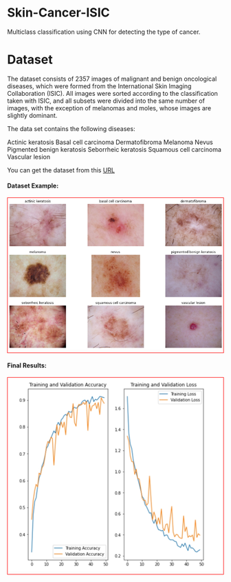 # Skin-Cancer-ISIC

Multiclass classification using CNN for detecting the type of cancer.

# Dataset

The dataset consists of 2357 images of malignant and benign oncological diseases, which were formed from the International Skin Imaging Collaboration (ISIC). All images were sorted according to the classification taken with ISIC, and all subsets were divided into the same number of images, with the exception of melanomas and moles, whose images are slightly dominant.
 
The data set contains the following diseases: <br>
 
  Actinic keratosis
  Basal cell carcinoma
  Dermatofibroma
  Melanoma
  Nevus
  Pigmented benign keratosis
  Seborrheic keratosis
  Squamous cell carcinoma
  Vascular lesion
  
You can get the dataset from this [URL](https://www.kaggle.com/nodoubttome/skin-cancer9-classesisic)


#### Dataset Example:


<div style="text-align:center; text-size:20px; border:1px solid red; font-size:30px; color:white; background">
<img src= "https://github.com/zyper26/Skin-Cancer-ISIC/blob/main/All_Images.png?raw=true" title ="Dataset Example" style='width: 1000px;'>
</div>


#### Final Results:

<div style="text-align:center; text-size:20px; border:1px solid red; font-size:30px; color:white; background">
<img src= "https://github.com/zyper26/Skin-Cancer-ISIC/blob/main/final_result.jpg?raw=true" title ="Dataset Example" style='width: 1000px;'>
</div>

